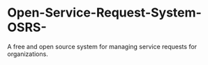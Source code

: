 # Open-Service-Request-System-OSRS-
A free and open source system for managing service requests for organizations. 
